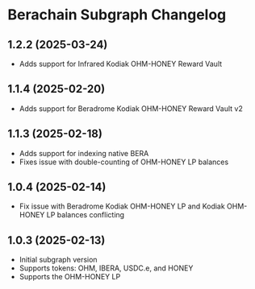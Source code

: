 # Berachain Subgraph Changelog

## 1.2.2 (2025-03-24)

- Adds support for Infrared Kodiak OHM-HONEY Reward Vault

## 1.1.4 (2025-02-20)

- Adds support for Beradrome Kodiak OHM-HONEY Reward Vault v2

## 1.1.3 (2025-02-18)

- Adds support for indexing native BERA
- Fixes issue with double-counting of OHM-HONEY LP balances

## 1.0.4 (2025-02-14)

- Fix issue with Beradrome Kodiak OHM-HONEY LP and Kodiak OHM-HONEY LP balances conflicting

## 1.0.3 (2025-02-13)

- Initial subgraph version
- Supports tokens: OHM, IBERA, USDC.e, and HONEY
- Supports the OHM-HONEY LP
